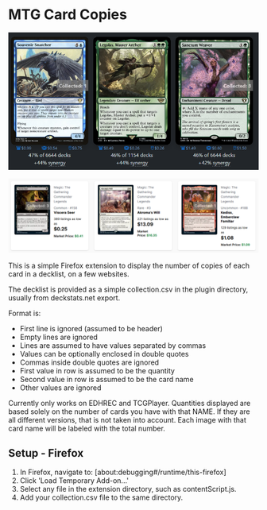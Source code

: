 # MTG Card Copies

![EDHREC Example](edhrec_example.png)

![TCGPlayer Example](tcgplayer_example.png)

This is a simple Firefox extension to display the number of copies of each card in a decklist, on a few websites.

The decklist is provided as a simple collection.csv in the plugin directory, usually from deckstats.net export.

Format is:
- First line is ignored (assumed to be header)
- Empty lines are ignored
- Lines are assumed to have values separated by commas
- Values can be optionally enclosed in double quotes
- Commas inside double quotes are ignored
- First value in row is assumed to be the quantity
- Second value in row is assumed to be the card name
- Other values are ignored

Currently only works on EDHREC and TCGPlayer. Quantities displayed are based solely on the number of cards you have with that NAME. If they are all different versions, that is not taken into account. Each image with that card name will be labeled with the total number.

## Setup - Firefox

1. In Firefox, navigate to: [about:debugging#/runtime/this-firefox]
2. Click 'Load Temporary Add-on...'
3. Select any file in the extension directory, such as contentScript.js.
4. Add your collection.csv file to the same directory.
